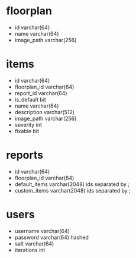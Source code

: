 # floorplan

- id varchar(64)
- name varchar(64)
- image_path varchar(256)

# items

- id varchar(64)
- floorplan_id varchar(64)
- report_id varchar(64)
- is_default bit
- name varchar(64)
- description varchar(512)
- image_path varchar(256)
- severity int
- fixable bit

# reports

- id varchar(64)
- floorplan_id varchar(64)
- default_items varchar(2048)
    ids separated by ;
- custom_items varchar(2048)
    ids separated by ;

# users

- username varchar(64)
- password varchar(64)
    hashed
- salt varchar(64)
- iterations int